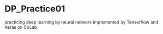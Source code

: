 # DP_Practice01
practicing deep learning by neural network implemented by Tenserflow and Keras on CoLab
